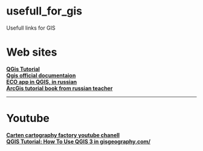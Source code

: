 # usefull_for_gis
Usefull links for GIS<br>
<h1>Web sites</h1>
<b><a href="https://www.qgistutorials.com/en/docs">QGis Tutorial</a></b>
<br>
<b><a href="https://www.qgis.org/en/docs/index.html">Qgis official documentaion</a></b>
<br>
<b><a href="http://ecopri.ru/files/doppdf/6482.pdf">ECO app in QGIS, in russian</a></b>
<br>
<strong><a href="https://tsamsonov.github.io/arcgis-course/">ArcGis tutorial book from russian teacher</a><strong>
<hr>
<h1>Youtube</h1>
<strong><a href="https://www.youtube.com/channel/UCWZ9h9DLnWtofBOZusAnWBQ">Carten cartography factory youtube chanell</a><strong><br>
<strong><a href="https://gisgeography.com/qgis-tutorial-how-to-use-qgis-3/">QGIS Tutorial: How To Use QGIS 3 in gisgeography.com/</a><strong>
